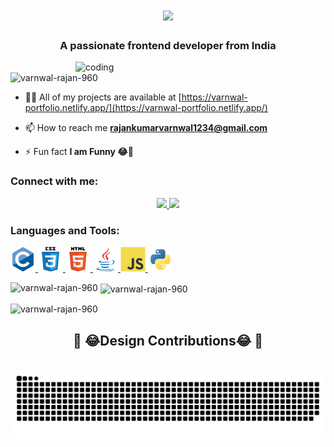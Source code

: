 

<h1 align="center">
    <img src="https://readme-typing-svg.herokuapp.com/?font=Righteous&size=35&center=true&vCenter=true&width=500&height=70&duration=4000&lines=Hi+There!+👋;+I'm+Rajan+Kumar+Varnwal!;" />
</h1>
<h3 align="center">A passionate frontend developer from India</h3>
<img align="right" alt="coding" width="400" src="https://i.pinimg.com/originals/75/e7/ef/75e7ef7aa27009befb076509382b86b8.gif" alt="">
<p align="left"> <img src="https://komarev.com/ghpvc/?username=varnwal-rajan-960&label=Profile%20views&color=0e75b6&style=flat" alt="varnwal-rajan-960" /> </p>

- 👨‍💻 All of my projects are available at [https://varnwal-portfolio.netlify.app/](https://varnwal-portfolio.netlify.app/)

- 📫 How to reach me **rajankumarvarnwal1234@gmail.com**

- ⚡ Fun fact **I am Funny 😂🤭**

<div align="center"> 
    <h3 align="left">Connect with me:</h3>
  <a href="https://www.linkedin.com/in/rajan-kumar-varnwal-82b6aa250?utm_source=share&utm_campaign=share_via&utm_content=profile&utm_medium=android_app " target="_blank">
    <img src="https://img.shields.io/badge/LinkedIn-0077B5?style=for-the-badge&logo=linkedin&logoColor=white" target="_blank" />
  </a>
  <a href="https://varnwal-portfolio.netlify.app/" target="_blank">
     <img src="https://img.shields.io/badge/Portfolio-FF5722?style=for-the-badge&logo=todoist&logoColor=white" target="_blank" /> <!-- sqlite, safari, google-chrome are other good icon options -->
  </a>
  
</div>



<h3 align="left">Languages and Tools:</h3>
<p align="left"> <a href="https://www.cprogramming.com/" target="_blank" rel="noreferrer"> <img src="https://raw.githubusercontent.com/devicons/devicon/master/icons/c/c-original.svg" alt="c" width="40" height="40"/> </a> <a href="https://www.w3schools.com/css/" target="_blank" rel="noreferrer"> <img src="https://raw.githubusercontent.com/devicons/devicon/master/icons/css3/css3-original-wordmark.svg" alt="css3" width="40" height="40"/> </a> <a href="https://www.w3.org/html/" target="_blank" rel="noreferrer"> <img src="https://raw.githubusercontent.com/devicons/devicon/master/icons/html5/html5-original-wordmark.svg" alt="html5" width="40" height="40"/> </a> <a href="https://www.java.com" target="_blank" rel="noreferrer"> <img src="https://raw.githubusercontent.com/devicons/devicon/master/icons/java/java-original.svg" alt="java" width="40" height="40"/> </a> <a href="https://developer.mozilla.org/en-US/docs/Web/JavaScript" target="_blank" rel="noreferrer"> <img src="https://raw.githubusercontent.com/devicons/devicon/master/icons/javascript/javascript-original.svg" alt="javascript" width="40" height="40"/> </a> <a href="https://www.python.org" target="_blank" rel="noreferrer"> <img src="https://raw.githubusercontent.com/devicons/devicon/master/icons/python/python-original.svg" alt="python" width="40" height="40"/> </a> </p>

<p><img align="left" src="https://github-readme-stats.vercel.app/api/top-langs?username=varnwal-rajan-960&show_icons=true&locale=en&layout=compact" alt="varnwal-rajan-960" /></p>

<p>&nbsp;<img align="center" src="https://github-readme-stats.vercel.app/api?username=varnwal-rajan-960&show_icons=true&locale=en" alt="varnwal-rajan-960" /></p>

 <p><img align="center" src="https://github-readme-streak-stats.herokuapp.com/?user=varnwal-rajan-960&" alt="varnwal-rajan-960" /></p> 

 <div align="center">
    <h2>🐍 😂Design Contributions😂 🐍</h2>
    <br>
    <img alt="snake eating my contributions" src="https://raw.githubusercontent.com/salesp07/salesp07/output/github-contribution-grid-snake.svg" />
    
    
  </div>


